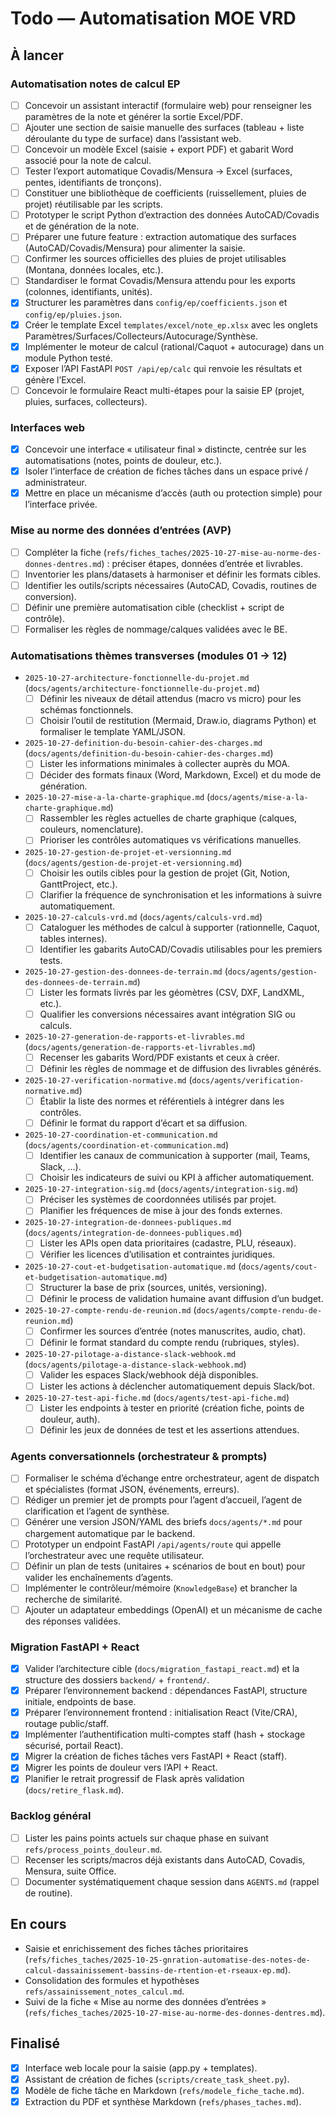 # Todo — Automatisation MOE VRD

## À lancer

### Automatisation notes de calcul EP

- [ ] Concevoir un assistant interactif (formulaire web) pour renseigner les paramètres de la note et générer la sortie Excel/PDF.
- [ ] Ajouter une section de saisie manuelle des surfaces (tableau + liste déroulante du type de surface) dans l’assistant web.
- [ ] Concevoir un modèle Excel (saisie + export PDF) et gabarit Word associé pour la note de calcul.
- [ ] Tester l’export automatique Covadis/Mensura → Excel (surfaces, pentes, identifiants de tronçons).
- [ ] Constituer une bibliothèque de coefficients (ruissellement, pluies de projet) réutilisable par les scripts.
- [ ] Prototyper le script Python d’extraction des données AutoCAD/Covadis et de génération de la note.
- [ ] Préparer une future feature : extraction automatique des surfaces (AutoCAD/Covadis/Mensura) pour alimenter la saisie.
- [ ] Confirmer les sources officielles des pluies de projet utilisables (Montana, données locales, etc.).
- [ ] Standardiser le format Covadis/Mensura attendu pour les exports (colonnes, identifiants, unités).
- [x] Structurer les paramètres dans `config/ep/coefficients.json` et `config/ep/pluies.json`.
- [x] Créer le template Excel `templates/excel/note_ep.xlsx` avec les onglets Paramètres/Surfaces/Collecteurs/Autocurage/Synthèse.
- [x] Implémenter le moteur de calcul (rational/Caquot + autocurage) dans un module Python testé.
- [x] Exposer l’API FastAPI `POST /api/ep/calc` qui renvoie les résultats et génère l’Excel.
- [ ] Concevoir le formulaire React multi-étapes pour la saisie EP (projet, pluies, surfaces, collecteurs).

### Interfaces web

- [x] Concevoir une interface « utilisateur final » distincte, centrée sur les automatisations (notes, points de douleur, etc.).
- [x] Isoler l’interface de création de fiches tâches dans un espace privé / administrateur.
- [x] Mettre en place un mécanisme d’accès (auth ou protection simple) pour l’interface privée.

### Mise au norme des données d’entrées (AVP)

- [ ] Compléter la fiche (`refs/fiches_taches/2025-10-27-mise-au-norme-des-donnes-dentres.md`) : préciser étapes, données d’entrée et livrables.
- [ ] Inventorier les plans/datasets à harmoniser et définir les formats cibles.
- [ ] Identifier les outils/scripts nécessaires (AutoCAD, Covadis, routines de conversion).
- [ ] Définir une première automatisation cible (checklist + script de contrôle).
- [ ] Formaliser les règles de nommage/calques validées avec le BE.

### Automatisations thèmes transverses (modules 01 → 12)

- `2025-10-27-architecture-fonctionnelle-du-projet.md` (`docs/agents/architecture-fonctionnelle-du-projet.md`)
  - [ ] Définir les niveaux de détail attendus (macro vs micro) pour les schémas fonctionnels.
  - [ ] Choisir l’outil de restitution (Mermaid, Draw.io, diagrams Python) et formaliser le template YAML/JSON.
- `2025-10-27-definition-du-besoin-cahier-des-charges.md` (`docs/agents/definition-du-besoin-cahier-des-charges.md`)
  - [ ] Lister les informations minimales à collecter auprès du MOA.
  - [ ] Décider des formats finaux (Word, Markdown, Excel) et du mode de génération.
- `2025-10-27-mise-a-la-charte-graphique.md` (`docs/agents/mise-a-la-charte-graphique.md`)
  - [ ] Rassembler les règles actuelles de charte graphique (calques, couleurs, nomenclature).
  - [ ] Prioriser les contrôles automatiques vs vérifications manuelles.
- `2025-10-27-gestion-de-projet-et-versionning.md` (`docs/agents/gestion-de-projet-et-versionning.md`)
  - [ ] Choisir les outils cibles pour la gestion de projet (Git, Notion, GanttProject, etc.).
  - [ ] Clarifier la fréquence de synchronisation et les informations à suivre automatiquement.
- `2025-10-27-calculs-vrd.md` (`docs/agents/calculs-vrd.md`)
  - [ ] Cataloguer les méthodes de calcul à supporter (rationnelle, Caquot, tables internes).
  - [ ] Identifier les gabarits AutoCAD/Covadis utilisables pour les premiers tests.
- `2025-10-27-gestion-des-donnees-de-terrain.md` (`docs/agents/gestion-des-donnees-de-terrain.md`)
  - [ ] Lister les formats livrés par les géomètres (CSV, DXF, LandXML, etc.).
  - [ ] Qualifier les conversions nécessaires avant intégration SIG ou calculs.
- `2025-10-27-generation-de-rapports-et-livrables.md` (`docs/agents/generation-de-rapports-et-livrables.md`)
  - [ ] Recenser les gabarits Word/PDF existants et ceux à créer.
  - [ ] Définir les règles de nommage et de diffusion des livrables générés.
- `2025-10-27-verification-normative.md` (`docs/agents/verification-normative.md`)
  - [ ] Établir la liste des normes et référentiels à intégrer dans les contrôles.
  - [ ] Définir le format du rapport d’écart et sa diffusion.
- `2025-10-27-coordination-et-communication.md` (`docs/agents/coordination-et-communication.md`)
  - [ ] Identifier les canaux de communication à supporter (mail, Teams, Slack, …).
  - [ ] Choisir les indicateurs de suivi ou KPI à afficher automatiquement.
- `2025-10-27-integration-sig.md` (`docs/agents/integration-sig.md`)
  - [ ] Préciser les systèmes de coordonnées utilisés par projet.
  - [ ] Planifier les fréquences de mise à jour des fonds externes.
- `2025-10-27-integration-de-donnees-publiques.md` (`docs/agents/integration-de-donnees-publiques.md`)
  - [ ] Lister les APIs open data prioritaires (cadastre, PLU, réseaux).
  - [ ] Vérifier les licences d’utilisation et contraintes juridiques.
- `2025-10-27-cout-et-budgetisation-automatique.md` (`docs/agents/cout-et-budgetisation-automatique.md`)
  - [ ] Structurer la base de prix (sources, unités, versioning).
  - [ ] Définir le process de validation humaine avant diffusion d’un budget.
- `2025-10-27-compte-rendu-de-reunion.md` (`docs/agents/compte-rendu-de-reunion.md`)
  - [ ] Confirmer les sources d’entrée (notes manuscrites, audio, chat).
  - [ ] Définir le format standard du compte rendu (rubriques, styles).
- `2025-10-27-pilotage-a-distance-slack-webhook.md` (`docs/agents/pilotage-a-distance-slack-webhook.md`)
  - [ ] Valider les espaces Slack/webhook déjà disponibles.
  - [ ] Lister les actions à déclencher automatiquement depuis Slack/bot.
- `2025-10-27-test-api-fiche.md` (`docs/agents/test-api-fiche.md`)
  - [ ] Lister les endpoints à tester en priorité (création fiche, points de douleur, auth).
  - [ ] Définir les jeux de données de test et les assertions attendues.

### Agents conversationnels (orchestrateur & prompts)

- [ ] Formaliser le schéma d’échange entre orchestrateur, agent de dispatch et spécialistes (format JSON, événements, erreurs).
- [ ] Rédiger un premier jet de prompts pour l’agent d’accueil, l’agent de clarification et l’agent de synthèse.
- [ ] Générer une version JSON/YAML des briefs `docs/agents/*.md` pour chargement automatique par le backend.
- [ ] Prototyper un endpoint FastAPI `/api/agents/route` qui appelle l’orchestrateur avec une requête utilisateur.
- [ ] Définir un plan de tests (unitaires + scénarios de bout en bout) pour valider les enchaînements d’agents.
- [ ] Implémenter le contrôleur/mémoire (`KnowledgeBase`) et brancher la recherche de similarité.
- [ ] Ajouter un adaptateur embeddings (OpenAI) et un mécanisme de cache des réponses validées.

### Migration FastAPI + React

- [x] Valider l’architecture cible (`docs/migration_fastapi_react.md`) et la structure des dossiers `backend/` + `frontend/`.
- [x] Préparer l’environnement backend : dépendances FastAPI, structure initiale, endpoints de base.
- [x] Préparer l’environnement frontend : initialisation React (Vite/CRA), routage public/staff.
- [x] Implémenter l’authentification multi-comptes staff (hash + stockage sécurisé, portail React).
- [x] Migrer la création de fiches tâches vers FastAPI + React (staff).
- [x] Migrer les points de douleur vers l’API + React.
- [x] Planifier le retrait progressif de Flask après validation (`docs/retire_flask.md`).

### Backlog général

- [ ] Lister les pains points actuels sur chaque phase en suivant `refs/process_points_douleur.md`.
- [ ] Recenser les scripts/macros déjà existants dans AutoCAD, Covadis, Mensura, suite Office.
- [ ] Documenter systématiquement chaque session dans `AGENTS.md` (rappel de routine).

## En cours

- Saisie et enrichissement des fiches tâches prioritaires (`refs/fiches_taches/2025-10-25-gnration-automatise-des-notes-de-calcul-dassainissement-bassins-de-rtention-et-rseaux-ep.md`).
- Consolidation des formules et hypothèses `refs/assainissement_notes_calcul.md`.
- Suivi de la fiche « Mise au norme des données d’entrées » (`refs/fiches_taches/2025-10-27-mise-au-norme-des-donnes-dentres.md`).


## Finalisé

- [x] Interface web locale pour la saisie (app.py + templates).
- [x] Assistant de création de fiches (`scripts/create_task_sheet.py`).
- [x] Modèle de fiche tâche en Markdown (`refs/modele_fiche_tache.md`).
- [x] Extraction du PDF et synthèse Markdown (`refs/phases_taches.md`).
